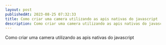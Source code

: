 ```yaml
---
layout: post
publishedAt: 2023-08-25 07:32:33
title: Como criar uma camera utilizando as apis nativas do javascript
description: Como criar uma camera utilizando as apis nativas do javascript
---
```

Como criar uma camera utilizando as apis nativas do javascript